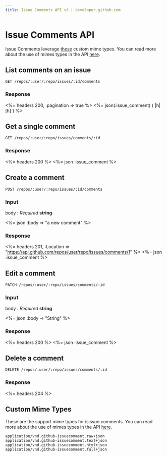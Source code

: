 ```yaml
---
title: Issue Comments API v3 | developer.github.com
---
```


# Issue Comments API

Issue Comments leverage [these](#custom-mime-types) custom mime types.
You can read more about the use of mimes types in the API
[here](/v3/mimes/).

## List comments on an issue

    GET /repos/:user/:repo/issues/:id/comments

### Response

<%= headers 200, :pagination => true %>
<%= json(:issue_comment) { |h| [h] } %>

## Get a single comment

    GET /repos/:user/:repo/issues/comments/:id

### Response

<%= headers 200 %>
<%= json :issue_comment %>

## Create a comment

    POST /repos/:user/:repo/issues/:id/comments

### Input

body
: _Required_ **string**

<%= json :body => "a new comment" %>

### Response

<%= headers 201,
      :Location =>
"https://api.github.com/repos/user/repo/issues/comments/1" %>
<%= json :issue_comment %>

## Edit a comment

    PATCH /repos/:user/:repo/issues/comments/:id

### Input

body
: _Required_ **string**

<%= json :body => "String" %>

### Response

<%= headers 200 %>
<%= json :issue_comment %>

## Delete a comment

    DELETE /repos/:user/:repo/issues/comments/:id

### Response

<%= headers 204 %>

## Custom Mime Types

These are the support mime types for isissue comments. You can read more
about the use of mimes types in the API [here](/v3/mimes/).

    application/vnd.github-issuecomment.raw+json
    application/vnd.github-issuecomment.text+json
    application/vnd.github-issuecomment.html+json
    application/vnd.github-issuecomment.full+json
